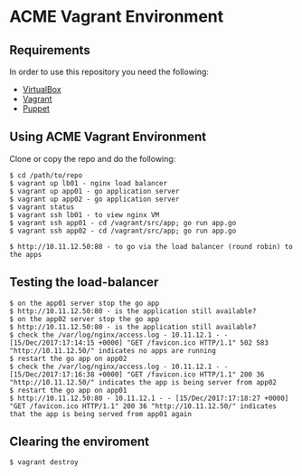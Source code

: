 # ACME Vagrant Environment

## Requirements

In order to use this repository you need the following:

- [VirtualBox](https://www.virtualbox.org/)
- [Vagrant](http://www.vagrantup.com/)
- [Puppet](http://docs.puppetlabs.com/guides/installation.html)

## Using ACME Vagrant Environment

Clone or copy the repo and do the following:

    $ cd /path/to/repo
    $ vagrant up lb01 - nginx load balancer
    $ vagrant up app01 - go application server
    $ vagrant up app02 - go application server
    $ vagrant status
    $ vagrant ssh lb01 - to view nginx VM
    $ vagrant ssh app01 - cd /vagrant/src/app; go run app.go
    $ vagrant ssh app02 - cd /vagrant/src/app; go run app.go

    $ http://10.11.12.50:80 - to go via the load balancer (round robin) to the apps
 
## Testing the load-balancer

    $ on the app01 server stop the go app
    $ http://10.11.12.50:80 - is the application still available?
    $ on the app02 server stop the go app
    $ http://10.11.12.50:80 - is the application still available?  
    $ check the /var/log/nginx/access.log - 10.11.12.1 - - [15/Dec/2017:17:14:15 +0000] "GET /favicon.ico HTTP/1.1" 502 583 "http://10.11.12.50/" indicates no apps are running  
    $ restart the go app on app02
    $ check the /var/log/nginx/access.log - 10.11.12.1 - - [15/Dec/2017:17:16:38 +0000] "GET /favicon.ico HTTP/1.1" 200 36 "http://10.11.12.50/" indicates the app is being server from app02
    $ restart the go app on app01
    $ http://10.11.12.50:80 - 10.11.12.1 - - [15/Dec/2017:17:18:27 +0000] "GET /favicon.ico HTTP/1.1" 200 36 "http://10.11.12.50/" indicates that the app is being served from app01 again

## Clearing the enviroment

    $ vagrant destroy
